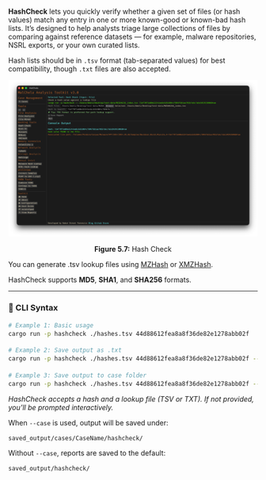 **HashCheck** lets you quickly verify whether a given set of files (or hash values) match any entry in one or more known-good or known-bad hash lists. It’s designed to help analysts triage large collections of files by comparing against reference datasets — for example, malware repositories, NSRL exports, or your own curated lists.

Hash lists should be in `.tsv` format (tab-separated values) for best compatibility, though `.txt` files are also accepted.

![HashCheck](../images/hashcheck.png)

<p align="center"><strong>Figure 5.7:</strong> Hash Check</p>

You can generate .tsv lookup files using [MZHash](mzhash.md) or [XMZHash](xmzhash.md).

HashCheck supports **MD5**, **SHA1**, and **SHA256** formats.

---

### 🔧 CLI Syntax

```bash
# Example 1: Basic usage
cargo run -p hashcheck ./hashes.tsv 44d88612fea8a8f36de82e1278abb02f

# Example 2: Save output as .txt
cargo run -p hashcheck ./hashes.tsv 44d88612fea8a8f36de82e1278abb02f -- -o -t

# Example 3: Save output to case folder
cargo run -p hashcheck ./hashes.tsv 44d88612fea8a8f36de82e1278abb02f -- -o -t --case CaseName
```

*HashCheck accepts a hash and a lookup file (TSV or TXT). If not provided, you’ll be prompted interactively.*

When `--case` is used, output will be saved under:

```
saved_output/cases/CaseName/hashcheck/
```

Without `--case`, reports are saved to the default:

```
saved_output/hashcheck/
```